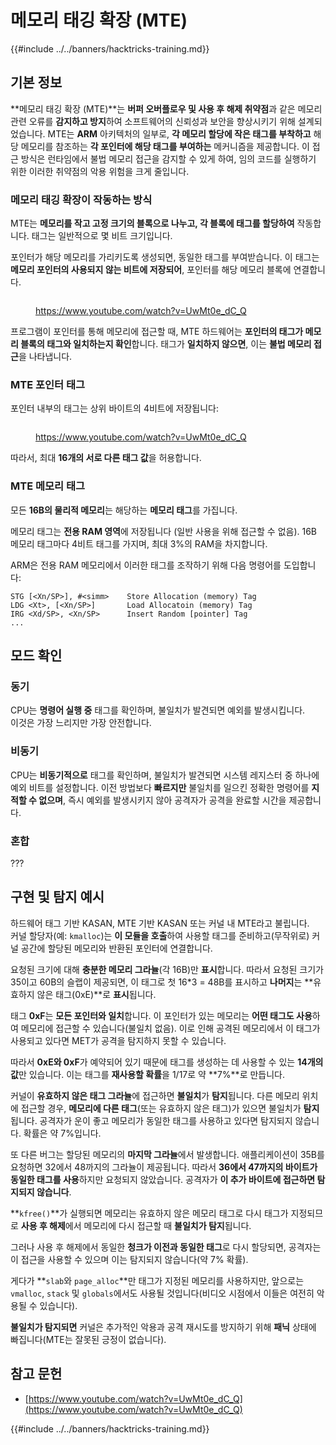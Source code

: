 # 메모리 태깅 확장 (MTE)

{{#include ../../banners/hacktricks-training.md}}

## 기본 정보

**메모리 태깅 확장 (MTE)**는 **버퍼 오버플로우 및 사용 후 해제 취약점**과 같은 메모리 관련 오류를 **감지하고 방지**하여 소프트웨어의 신뢰성과 보안을 향상시키기 위해 설계되었습니다. MTE는 **ARM** 아키텍처의 일부로, **각 메모리 할당에 작은 태그를 부착하고** 해당 메모리를 참조하는 **각 포인터에 해당 태그를 부여하는** 메커니즘을 제공합니다. 이 접근 방식은 런타임에서 불법 메모리 접근을 감지할 수 있게 하여, 임의 코드를 실행하기 위한 이러한 취약점의 악용 위험을 크게 줄입니다.

### **메모리 태깅 확장이 작동하는 방식**

MTE는 **메모리를 작고 고정 크기의 블록으로 나누고, 각 블록에 태그를 할당하여** 작동합니다. 태그는 일반적으로 몇 비트 크기입니다.

포인터가 해당 메모리를 가리키도록 생성되면, 동일한 태그를 부여받습니다. 이 태그는 **메모리 포인터의 사용되지 않는 비트에 저장되어**, 포인터를 해당 메모리 블록에 연결합니다.

<figure><img src="../../images/image (1202).png" alt=""><figcaption><p><a href="https://www.youtube.com/watch?v=UwMt0e_dC_Q">https://www.youtube.com/watch?v=UwMt0e_dC_Q</a></p></figcaption></figure>

프로그램이 포인터를 통해 메모리에 접근할 때, MTE 하드웨어는 **포인터의 태그가 메모리 블록의 태그와 일치하는지 확인**합니다. 태그가 **일치하지 않으면**, 이는 **불법 메모리 접근**을 나타냅니다.

### MTE 포인터 태그

포인터 내부의 태그는 상위 바이트의 4비트에 저장됩니다:

<figure><img src="../../images/image (1203).png" alt=""><figcaption><p><a href="https://www.youtube.com/watch?v=UwMt0e_dC_Q">https://www.youtube.com/watch?v=UwMt0e_dC_Q</a></p></figcaption></figure>

따라서, 최대 **16개의 서로 다른 태그 값**을 허용합니다.

### MTE 메모리 태그

모든 **16B의 물리적 메모리**는 해당하는 **메모리 태그**를 가집니다.

메모리 태그는 **전용 RAM 영역**에 저장됩니다 (일반 사용을 위해 접근할 수 없음). 16B 메모리 태그마다 4비트 태그를 가지며, 최대 3%의 RAM을 차지합니다.

ARM은 전용 RAM 메모리에서 이러한 태그를 조작하기 위해 다음 명령어를 도입합니다:
```
STG [<Xn/SP>], #<simm>    Store Allocation (memory) Tag
LDG <Xt>, [<Xn/SP>]       Load Allocatoin (memory) Tag
IRG <Xd/SP>, <Xn/SP>      Insert Random [pointer] Tag
...
```
## 모드 확인

### 동기

CPU는 **명령어 실행 중** 태그를 확인하며, 불일치가 발견되면 예외를 발생시킵니다.\
이것은 가장 느리지만 가장 안전합니다.

### 비동기

CPU는 **비동기적으로** 태그를 확인하며, 불일치가 발견되면 시스템 레지스터 중 하나에 예외 비트를 설정합니다. 이전 방법보다 **빠르지만** 불일치를 일으킨 정확한 명령어를 **지적할 수 없으며**, 즉시 예외를 발생시키지 않아 공격자가 공격을 완료할 시간을 제공합니다.

### 혼합

???

## 구현 및 탐지 예시

하드웨어 태그 기반 KASAN, MTE 기반 KASAN 또는 커널 내 MTE라고 불립니다.\
커널 할당자(예: `kmalloc`)는 **이 모듈을 호출**하여 사용할 태그를 준비하고(무작위로) 커널 공간에 할당된 메모리와 반환된 포인터에 연결합니다.

요청된 크기에 대해 **충분한 메모리 그라뉼**(각 16B)만 **표시**합니다. 따라서 요청된 크기가 35이고 60B의 슬랩이 제공되면, 이 태그로 첫 16\*3 = 48B를 표시하고 **나머지**는 **유효하지 않은 태그(0xE)**로 **표시**됩니다.

태그 **0xF**는 **모든 포인터와 일치**합니다. 이 포인터가 있는 메모리는 **어떤 태그도 사용**하여 메모리에 접근할 수 있습니다(불일치 없음). 이로 인해 공격된 메모리에서 이 태그가 사용되고 있다면 MET가 공격을 탐지하지 못할 수 있습니다.

따라서 **0xE와 0xF**가 예약되어 있기 때문에 태그를 생성하는 데 사용할 수 있는 **14개의 값**만 있습니다. 이는 태그를 **재사용할 확률**을 1/17로 약 **7%**로 만듭니다.

커널이 **유효하지 않은 태그 그라뉼**에 접근하면 **불일치**가 **탐지**됩니다. 다른 메모리 위치에 접근할 경우, **메모리에 다른 태그**(또는 유효하지 않은 태그)가 있으면 불일치가 **탐지**됩니다. 공격자가 운이 좋고 메모리가 동일한 태그를 사용하고 있다면 탐지되지 않습니다. 확률은 약 7%입니다.

또 다른 버그는 할당된 메모리의 **마지막 그라뉼**에서 발생합니다. 애플리케이션이 35B를 요청하면 32에서 48까지의 그라뉼이 제공됩니다. 따라서 **36에서 47까지의 바이트가 동일한 태그를 사용**하지만 요청되지 않았습니다. 공격자가 **이 추가 바이트에 접근하면 탐지되지 않습니다**.

**`kfree()`**가 실행되면 메모리는 유효하지 않은 메모리 태그로 다시 태그가 지정되므로 **사용 후 해제**에서 메모리에 다시 접근할 때 **불일치가 탐지**됩니다.

그러나 사용 후 해제에서 동일한 **청크가 이전과 동일한 태그**로 다시 할당되면, 공격자는 이 접근을 사용할 수 있으며 이는 탐지되지 않습니다(약 7% 확률).

게다가 **`slab`와 `page_alloc`**만 태그가 지정된 메모리를 사용하지만, 앞으로는 `vmalloc`, `stack` 및 `globals`에서도 사용될 것입니다(비디오 시점에서 이들은 여전히 악용될 수 있습니다).

**불일치가 탐지되면** 커널은 추가적인 악용과 공격 재시도를 방지하기 위해 **패닉** 상태에 빠집니다(MTE는 잘못된 긍정이 없습니다).

## 참고 문헌

- [https://www.youtube.com/watch?v=UwMt0e_dC_Q](https://www.youtube.com/watch?v=UwMt0e_dC_Q)

{{#include ../../banners/hacktricks-training.md}}
